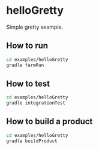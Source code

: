 # helloGretty

Simple gretty example.

## How to run

```bash
cd examples/helloGretty
gradle farmRun
```

## How to test

```bash
cd examples/helloGretty
gradle integrationTest
```

## How to build a product


```bash
cd examples/helloGretty
gradle buildProduct
```

